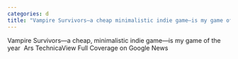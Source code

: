 ```yaml
---
categories: d
title: "Vampire Survivors—a cheap minimalistic indie game—is my game of the year  Ars Technica"
---
```

Vampire Survivors—a cheap, minimalistic indie game—is my game of the year&nbsp;&nbsp;Ars TechnicaView Full Coverage on Google News